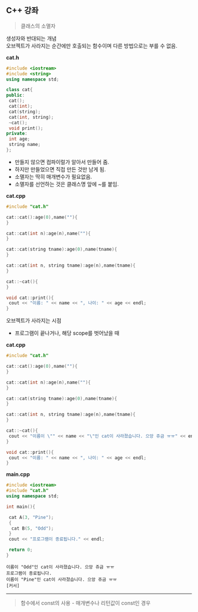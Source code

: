 ## C++ 강좌

> 클래스의 소멸자

생성자와 반대되는 개념  
오브젝트가 사라지는 순간에만 호출되는 함수이며 다른 방법으로는 부를 수 없음.


**cat.h**

```cpp
#include <iostream>
#include <string>
using namespace std;

class cat{
public:
 cat();
 cat(int);
 cat(string);
 cat(int, string);
 ~cat();
 void print();
private:
 int age;
 string name;
};
```
- 만들지 않으면 컴파이럴가 알아서 만들어 줌. 
- 하지만 만들었으면 직접 만든 것만 남게 됨.
- 소멸자는 딱히 매개변수가 필요없음.
- 소멸자를 선언하는 것은 클래스명 앞에 ~를 붙임.


**cat.cpp**

```cpp
#include "cat.h"

cat::cat():age(0),name(""){
}

cat::cat(int n):age(n),name(""){
}

cat::cat(string tname):age(0),name(tname){
}

cat::cat(int n, string tname):age(n),name(tname){
}

cat::~cat(){
}

void cat::print(){
 cout << "이름: " << name << ", 나이: " << age << endl;
}
```

오브젝트가 사라지는 시점
- 프로그램이 끝나거나, 해당 scope를 벗어났을 때


**cat.cpp**
```cpp
#include "cat.h"

cat::cat():age(0),name(""){
}

cat::cat(int n):age(n),name(""){
}

cat::cat(string tname):age(0),name(tname){
}

cat::cat(int n, string tname):age(n),name(tname){
}

cat::~cat(){
 cout << "이름이 \"" << name << "\"인 cat이 사라졌습니다. 으앙 쥬금 ㅠㅠ" << endl;
}

void cat::print(){
 cout << "이름: " << name << ", 나이: " << age << endl;
}
```

**main.cpp**

```cpp
#include <iostream>
#include "cat.h"
using namespace std;

int main(){

 cat A(3, "Pine");
 {
  cat B(5, "Odd");
 }
 cout << "프로그램이 종료됩니다." << endl;

 return 0;
}
```

```
이름이 "Odd"인 cat이 사라졌습니다. 으앙 쥬금 ㅠㅠ
프로그램이 종료됩니다.
이름이 "Pine"인 cat이 사라졌습니다. 으앙 쥬금 ㅠㅠ
[커서]
```

----

> 함수에서 const의 사용 - 매개변수나 리턴값이 const인 경우